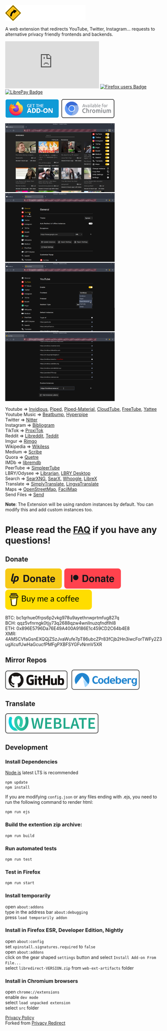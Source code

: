 <img src="./img/libredirect_full.svg" height="50"/>

A web extension that redirects YouTube, Twitter, Instagram... requests to alternative privacy friendly frontends and backends.

[![Matrix Badge](https://img.shields.io/matrix/libredirect:matrix.org?label=matrix%20chat)](https://matrix.to/#/#libredirect:matrix.org)
[![Firefox users Badge](https://img.shields.io/amo/users/libredirect?label=Firefox%20users)](https://addons.mozilla.org/firefox/addon/libredirect/)
[![LibrePay Badge](https://img.shields.io/liberapay/gives/libredirect?label=Liberapay)](https://liberapay.com/LibRedirect)

[![Firefox Add-on](./img/badge-amo.png)](https://addons.mozilla.org/firefox/addon/libredirect/)&nbsp;
<a href="./chromium.md">
<img src ="./img/badge-chromium.png" height=60 >
</a>

<img src ="./img/1.png" width=350>&nbsp;
<img src ="./img/2.png" width=350>&nbsp;
<img src ="./img/3.png" width=350>&nbsp;
<img src ="./img/4.png" width=350>&nbsp;

Youtube => [Invidious](https://github.com/iv-org/invidious), [Piped](https://github.com/TeamPiped/Piped), [Piped-Material](https://github.com/mmjee/Piped-Material), [CloudTube](https://sr.ht/~cadence/tube/), [FreeTube](https://github.com/FreeTubeApp/FreeTube), [Yattee](https://github.com/yattee/yattee)\
Youtube Music => [Beatbump](https://github.com/snuffyDev/Beatbump), [Hyperpipe](https://codeberg.org/Hyperpipe/Hyperpipe)\
Twitter => [Nitter](https://github.com/zedeus/nitter)\
Instagram => [Bibliogram](https://sr.ht/~cadence/bibliogram/)\
TikTok => [ProxiTok](https://github.com/pablouser1/ProxiTok)\
Reddit => [Libreddit](https://github.com/spikecodes/libreddit#instances), [Teddit](https://codeberg.org/teddit/teddit#instances)\
Imgur => [Rimgo](https://codeberg.org/video-prize-ranch/rimgo)\
Wikipedia => [Wikiless](https://codeberg.org/orenom/wikiless)\
Medium => [Scribe](https://sr.ht/~edwardloveall/scribe/)\
Quora => [Quetre](https://github.com/zyachel/quetre)\
IMDb => [libremdb](https://github.com/zyachel/libremdb)\
PeerTube => [SimpleerTube](https://git.sr.ht/~metalune/simpleweb_peertube)\
LBRY/Odysee => [Librarian](https://codeberg.org/librarian/librarian), [LBRY Desktop](https://lbry.com/get)\
Search => [SearXNG](https://github.com/searxng/searxng), [SearX](https://searx.github.io/searx/), [Whoogle](https://benbusby.com/projects/whoogle-search/), [LibreX](https://github.com/hnhx/librex/)\
Translate => [SimplyTranslate](https://git.sr.ht/~metalune/simplytranslate_web), [LingvaTranslate](https://github.com/TheDavidDelta/lingva-translate)\
Maps => [OpenStreetMap](https://www.openstreetmap.org/), [FacilMap](https://github.com/FacilMap/facilmap)\
Send Files => [Send](https://gitlab.com/timvisee/send)

**Note**: The Extension will be using random instances by default. You can modify this and add custom instances too.

# Please read the [FAQ](https://libredirect.codeberg.page/faq.html) if you have any questions!

## Donate

[![Liberapay](./img/liberapay.svg)](https://liberapay.com/LibRedirect)&nbsp;
[![Patreon](./img/patreon.svg)](https://patreon.com/LibRedirect)&nbsp;
[![Buy me a coffee](./img/bmc.svg)](https://www.buymeacoffee.com/libredirect)

BTC: bc1qrhue0frps6p2vkg978u9ayethnwprtmfug827q\
BCH: qqz5vfnrngk0tjy73q2688qzw4wnllnuzqfndflhl8\
ETH: 0x896E5796Da76E49A400A9186E1c459CD2C64b4E8\
XMR: 4AM5CVfaGsnEXQQjZSzJvaWufe7pT86ubcZPr83fCjb2Hn3iwcForTWFy2Z3ugXcufUwHaGcucfPMFgPXBFSYGFvNrmV5XR

## Mirror Repos

[![GitHub](https://raw.githubusercontent.com/ManeraKai/manerakai/main/icons/github.svg)](https://github.com/libredirect/libredirect/)&nbsp;&nbsp;
[![Codeberg](https://raw.githubusercontent.com/ManeraKai/manerakai/main/icons/codeberg.svg)](https://codeberg.org/LibRedirect/libredirect)&nbsp;&nbsp;

## Translate

[![Weblate](./img/weblate.svg)](https://hosted.weblate.org/projects/libredirect/extension)

## Development

### Install Dependencies

[Node.js](https://nodejs.org/) latest LTS is recommended

```
npm update
npm install
```

If you are modifying `config.json` or any files ending with .ejs, you need to run the following command to render html:

```
npm run ejs
```

### Build the extention zip archive:

```
npm run build
```

### Run automated tests

```
npm run test
```

### Test in Firefox

```
npm run start
```

### Install temporarily

open `about:addons`\
type in the address bar `about:debugging`\
press `load temporarily addon`

### Install in Firefox ESR, Developer Edition, Nightly

open `about:config`\
set `xpinstall.signatures.required` to `false`\
open `about:addons`\
click on the gear shaped `settings` button and select `Install Add-on From File...`\
select `libredirect-VERSION.zip` from `web-ext-artifacts` folder

### Install in Chromium browsers

open `chrome://extensions`\
enable `dev mode`\
select `load unpacked extension`\
select `src` folder

[Privacy Policy](Privacy-Policy.md)\
Forked from [Privacy Redirect](https://github.com/SimonBrazell/privacy-redirect)
